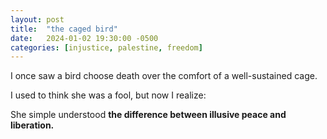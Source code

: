 ```yaml
---
layout: post
title:  "the caged bird"
date:   2024-01-02 19:30:00 -0500
categories: [injustice, palestine, freedom]
---
```

I once saw a bird choose death over the comfort of a well-sustained cage.

I used to think she was a fool, but now I realize:

She simple understood **the difference between illusive peace and liberation.**